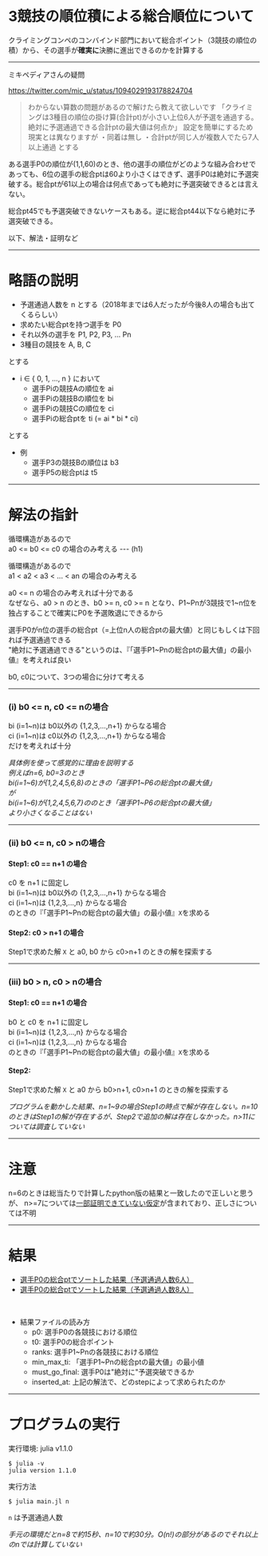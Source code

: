 # 3競技の順位積による総合順位について

クライミングコンペのコンバインド部門において総合ポイント（3競技の順位の積）から、その選手が**確実に**決勝に進出できるのかを計算する

---

ミキペディアさんの疑問

https://twitter.com/mic_u/status/1094029193178824704

> わからない算数の問題があるので解けたら教えて欲しいです
> 「クライミングは3種目の順位の掛け算(合計pt)が小さい上位6人が予選を通過する。
> 絶対に予選通過できる合計ptの最大値は何点か」
> 設定を簡単にするため現実とは異なりますが
> ・同着は無し
> ・合計ptが同じ人が複数人でたら7人以上通過
> とする

ある選手P0の順位が(1,1,60)のとき、他の選手の順位がどのような組み合わせであっても、6位の選手の総合ptは60より小さくはできず、選手P0は絶対に予選突破する。総合ptが61以上の場合は何点であっても絶対に予選突破できるとは言えない。

総合pt45でも予選突破できないケースもある。逆に総合pt44以下なら絶対に予選突破できる。

以下、解法・証明など

---

# 略語の説明

- 予選通過人数を n とする（2018年までは6人だったが今後8人の場合も出てくるらしい）
- 求めたい総合ptを持つ選手を P0
- それ以外の選手を P1, P2, P3, ... Pn
- 3種目の競技を A, B, C

とする

- i ∈ { 0, 1, ..., n } において
  - 選手Piの競技Aの順位を ai
  - 選手Piの競技Bの順位を bi
  - 選手Piの競技Cの順位を ci
  - 選手Piの総合ptを ti (= ai * bi * ci)

とする

- 例
  - 選手P3の競技Bの順位は b3
  - 選手P5の総合ptは t5

---

# 解法の指針

循環構造があるので<br>
a0 <= b0 <= c0 の場合のみ考える --- (h1)

循環構造があるので<br>
a1 < a2 < a3 < ... < an の場合のみ考える

a0 <= n の場合のみ考えれば十分である<br>
なぜなら、a0 > n のとき、b0 >= n, c0 >= n となり、P1\~Pnが3競技で1\~n位を独占することで確実にP0を予選敗退にできるから

選手P0がn位の選手の総合pt（=上位n人の総合ptの最大値）と同じもしくは下回れば予選通過できる<br>
"絶対に予選通過できる"というのは、『「選手P1\~Pnの総合ptの最大値」の最小値』を考えれば良い<br>

b0, c0について、3つの場合に分けて考える

---

### (i) b0 <= n, c0 <= nの場合

bi (i=1\~n)は b0以外の {1,2,3,...,n+1} からなる場合<br>
ci (i=1\~n)は c0以外の {1,2,3,...,n+1} からなる場合<br>
だけを考えれば十分

*具体例を使って感覚的に理由を説明する*<br>
*例えばn=6, b0=3のとき*<br>
*bi(i=1\~6)が{1,2,4,5,6,8}のときの「選手P1\~P6の総合ptの最大値」*<br>
*が*<br>
*bi(i=1\~6)が{1,2,4,5,6,7}ののとき「選手P1\~P6の総合ptの最大値」*<br>
*より小さくなることはない*

---

### (ii) b0 <= n, c0 > nの場合

#### Step1: c0 == n+1 の場合

c0 を n+1 に固定し<br>
bi (i=1\~n)は b0以外の {1,2,3,...,n+1} からなる場合<br>
ci (i=1\~n)は {1,2,3,...,n} からなる場合<br>
のときの『「選手P1\~Pnの総合ptの最大値」の最小値』`X`を求める

#### Step2: c0 > n+1 の場合

Step1で求めた解 `X` と a0, b0 から c0>n+1 のときの解を探索する

---

### (iii) b0 > n, c0 > nの場合

#### Step1: c0 == n+1 の場合

b0 と c0 を n+1 に固定し<br>
bi (i=1\~n)は {1,2,3,...,n} からなる場合<br>
ci (i=1\~n)は {1,2,3,...,n} からなる場合<br>
のときの『「選手P1\~Pnの総合ptの最大値」の最小値』`X`を求める

#### Step2:

Step1で求めた解 `X` と a0 から b0>n+1, c0>n+1 のときの解を探索する

*プログラムを動かした結果、n=1~9の場合Step1の時点で解が存在しない。n=10のときはStep1の解が存在するが、Step2で追加の解は存在しなかった。n>11については調査していない*

---

# 注意

n=6のときは総当たりで計算したpython版の結果と一致したので正しいと思うが、
n>=7については[一部証明できていない仮定](https://github.com/h-kanazawa/solve_rank_product_puzzle/blob/master/main.jl#L13-L20)が含まれており、正しさについては不明

---

# 結果

- [選手P0の総合ptでソートした結果（予選通過人数6人）](./results_sorted_by_t0/6_finalists)
- [選手P0の総合ptでソートした結果（予選通過人数8人）](./results_sorted_by_t0/8_finalists)

<br>

- 結果ファイルの読み方
  - p0: 選手P0の各競技における順位
  - t0: 選手P0の総合ポイント
  - ranks: 選手P1\~Pnの各競技における順位
  - min_max_ti: 「選手P1\~Pnの総合ptの最大値」の最小値
  - must_go_final: 選手P0は"絶対に"予選突破できるか
  - inserted_at: 上記の解法で、どのstepによって求められたのか

---

# プログラムの実行

実行環境: julia v1.1.0

```
$ julia -v
julia version 1.1.0
```

実行方法

```
$ julia main.jl n
```

`n` は予選通過人数

*手元の環境だとn=8で約15秒、n=10で約30分。O(n!)の部分があるのでそれ以上のnでは計算していない*
